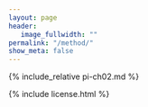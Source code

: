 ```yaml
---
layout: page
header:
   image_fullwidth: ""
permalink: "/method/"
show_meta: false
---
```


{% include_relative pi-ch02.md %}

{% include license.html %}
